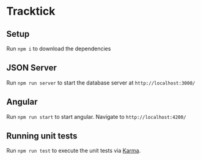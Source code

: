 # Tracktick

## Setup

Run `npm i` to download the dependencies

## JSON Server

Run `npm run server` to start the database server at `http://localhost:3000/`

## Angular

Run `npm run start` to start angular. Navigate to `http://localhost:4200/`

## Running unit tests

Run `npm run test` to execute the unit tests via [Karma](https://karma-runner.github.io).
